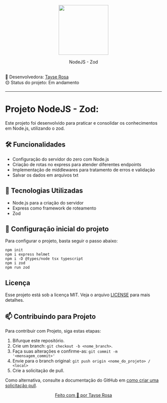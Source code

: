 <p align="center">
  <img src="https://brandslogos.com/wp-content/uploads/images/large/nodejs-logo.png" width="160">
</p>
<p align="center">
 NodeJS - Zod
</p>

<br>
🚀 Desenvolvedora:
<a href="https://www.tayserosa.com">
Tayse Rosa
</a>
<br>
🟡 Status do projeto: Em andamento

---
<h1>Projeto NodeJS - Zod:</h1>
<p>Este projeto foi desenvolvido para praticar e consolidar os conhecimentos em Node.js, utilizando o zod.</p>

## 🛠️ Funcionalidades
<ul>
    <li>Configuração do servidor do zero com Node.js</li>
    <li>Criação de rotas no express para atender diferentes endpoints</li>
    <li>Implementação de middlewares para tratamento de erros e validação</li>
    <li>Salvar os dados em arquivos txt</li>    
</ul>

## 🚀 Tecnologias Utilizadas
<ul>
    <li>Node.js para a criação do servidor</li>
    <li>Express como framework de roteamento</li>
    <li>Zod</li>
</ul>

## 🚀 Configuração inicial do projeto
<p>Para configurar o projeto, basta seguir o passo abaixo:</p>

```
npm init
npm i express helmet
npm i -D @types/node tsx typescript
npm i zod
npm run zod
```

## Licença
Esse projeto está sob a licença MIT. Veja o arquivo [LICENSE](LICENSE.md) para mais detalhes.


## 📫 Contribuindo para Projeto

Para contribuir com Projeto, siga estas etapas:

1. Bifurque este repositório.
2. Crie um branch: `git checkout -b <nome_branch>`.
3. Faça suas alterações e confirme-as: `git commit -m '<mensagem_commit>'`
4. Envie para o branch original: `git push origin <nome_do_projeto> / <local>`
5. Crie a solicitação de pull.

Como alternativa, consulte a documentação do GitHub em [como criar uma solicitação pull](https://help.github.com/en/github/collaborating-with-issues-and-pull-requests/creating-a-pull-request).


<a href="https://www.tayserosa.com">
<p align="center">Feito com 💜 por Tayse Rosa</p>
</a>